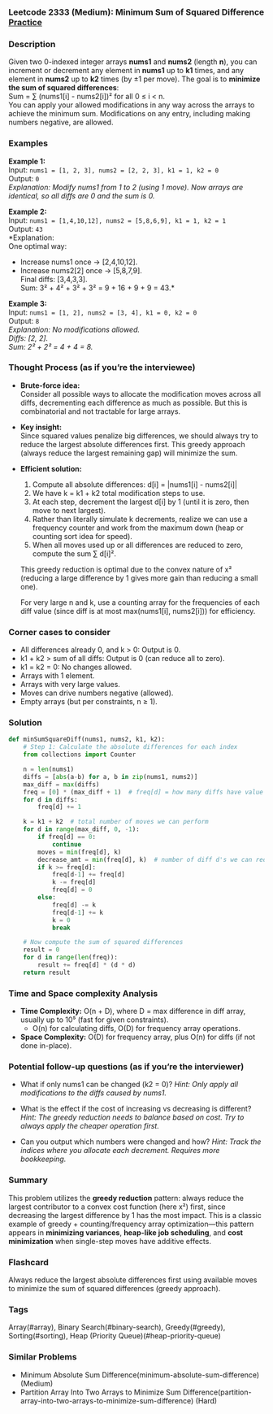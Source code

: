 ### Leetcode 2333 (Medium): Minimum Sum of Squared Difference [Practice](https://leetcode.com/problems/minimum-sum-of-squared-difference)

### Description  
Given two 0-indexed integer arrays **nums1** and **nums2** (length **n**), you can increment or decrement any element in **nums1** up to **k1** times, and any element in **nums2** up to **k2** times (by ±1 per move). The goal is to **minimize the sum of squared differences**:  
Sum = ∑ (nums1[i] - nums2[i])² for all 0 ≤ i < n.  
You can apply your allowed modifications in any way across the arrays to achieve the minimum sum. Modifications on any entry, including making numbers negative, are allowed.

### Examples  

**Example 1:**  
Input: `nums1 = [1, 2, 3], nums2 = [2, 2, 3], k1 = 1, k2 = 0`  
Output: `0`  
*Explanation: Modify nums1 from 1 to 2 (using 1 move). Now arrays are identical, so all diffs are 0 and the sum is 0.*

**Example 2:**  
Input: `nums1 = [1,4,10,12], nums2 = [5,8,6,9], k1 = 1, k2 = 1`  
Output: `43`  
*Explanation:  
One optimal way:  
- Increase nums1 once → [2,4,10,12].  
- Increase nums2[2] once → [5,8,7,9].  
Final diffs: [3,4,3,3].  
Sum: 3² + 4² + 3² + 3² = 9 + 16 + 9 + 9 = 43.*

**Example 3:**  
Input: `nums1 = [1, 2], nums2 = [3, 4], k1 = 0, k2 = 0`  
Output: `8`  
*Explanation: No modifications allowed.  
Diffs: [2, 2].  
Sum: 2² + 2² = 4 + 4 = 8.*

### Thought Process (as if you’re the interviewee)  
- **Brute-force idea:**  
  Consider all possible ways to allocate the modification moves across all diffs, decrementing each difference as much as possible. But this is combinatorial and not tractable for large arrays.

- **Key insight:**  
  Since squared values penalize big differences, we should always try to reduce the largest absolute differences first. This greedy approach (always reduce the largest remaining gap) will minimize the sum.

- **Efficient solution:**  
  1. Compute all absolute differences: d[i] = |nums1[i] - nums2[i]|  
  2. We have k = k1 + k2 total modification steps to use.  
  3. At each step, decrement the largest d[i] by 1 (until it is zero, then move to next largest).  
  4. Rather than literally simulate k decrements, realize we can use a frequency counter and work from the maximum down (heap or counting sort idea for speed).  
  5. When all moves used up or all differences are reduced to zero, compute the sum ∑ d[i]².

  This greedy reduction is optimal due to the convex nature of x² (reducing a large difference by 1 gives more gain than reducing a small one).

  For very large n and k, use a counting array for the frequencies of each diff value (since diff is at most max(nums1[i], nums2[i])) for efficiency.

### Corner cases to consider  
- All differences already 0, and k > 0: Output is 0.
- k1 + k2 > sum of all diffs: Output is 0 (can reduce all to zero).
- k1 = k2 = 0: No changes allowed.
- Arrays with 1 element.
- Arrays with very large values.
- Moves can drive numbers negative (allowed).
- Empty arrays (but per constraints, n ≥ 1).

### Solution

```python
def minSumSquareDiff(nums1, nums2, k1, k2):
    # Step 1: Calculate the absolute differences for each index
    from collections import Counter

    n = len(nums1)
    diffs = [abs(a-b) for a, b in zip(nums1, nums2)]
    max_diff = max(diffs)
    freq = [0] * (max_diff + 1)  # freq[d] = how many diffs have value d
    for d in diffs:
        freq[d] += 1

    k = k1 + k2  # total number of moves we can perform
    for d in range(max_diff, 0, -1):
        if freq[d] == 0:
            continue
        moves = min(freq[d], k)
        decrease_amt = min(freq[d], k)  # number of diff d's we can reduce by 1
        if k >= freq[d]:
            freq[d-1] += freq[d]
            k -= freq[d]
            freq[d] = 0
        else:
            freq[d] -= k
            freq[d-1] += k
            k = 0
            break

    # Now compute the sum of squared differences
    result = 0
    for d in range(len(freq)):
        result += freq[d] * (d * d)
    return result
```

### Time and Space complexity Analysis  

- **Time Complexity:** O(n + D), where D = max difference in diff array, usually up to 10⁵ (fast for given constraints).  
  - O(n) for calculating diffs, O(D) for frequency array operations.
- **Space Complexity:** O(D) for frequency array, plus O(n) for diffs (if not done in-place).

### Potential follow-up questions (as if you’re the interviewer)  

- What if only nums1 can be changed (k2 = 0)?
  *Hint: Only apply all modifications to the diffs caused by nums1.*

- What is the effect if the cost of increasing vs decreasing is different?  
  *Hint: The greedy reduction needs to balance based on cost. Try to always apply the cheaper operation first.*

- Can you output which numbers were changed and how?
  *Hint: Track the indices where you allocate each decrement. Requires more bookkeeping.*

### Summary
This problem utilizes the **greedy reduction** pattern: always reduce the largest contributor to a convex cost function (here x²) first, since decreasing the largest difference by 1 has the most impact. This is a classic example of greedy + counting/frequency array optimization—this pattern appears in **minimizing variances**, **heap-like job scheduling**, and **cost minimization** when single-step moves have additive effects.


### Flashcard
Always reduce the largest absolute differences first using available moves to minimize the sum of squared differences (greedy approach).

### Tags
Array(#array), Binary Search(#binary-search), Greedy(#greedy), Sorting(#sorting), Heap (Priority Queue)(#heap-priority-queue)

### Similar Problems
- Minimum Absolute Sum Difference(minimum-absolute-sum-difference) (Medium)
- Partition Array Into Two Arrays to Minimize Sum Difference(partition-array-into-two-arrays-to-minimize-sum-difference) (Hard)